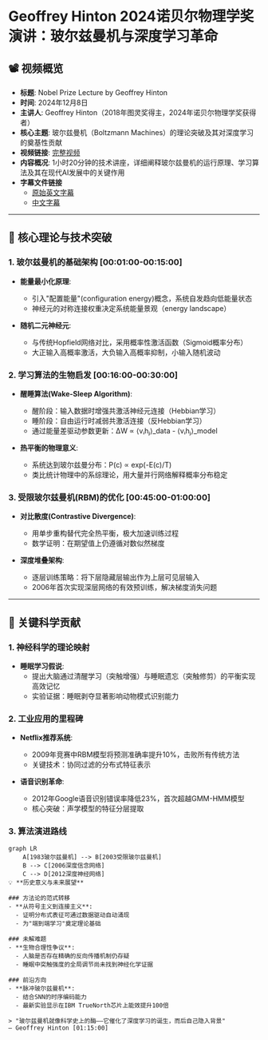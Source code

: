 # Geoffrey Hinton 2024诺贝尔物理学奖演讲：玻尔兹曼机与深度学习革命

## 📽️ 视频概览
- **标题**: Nobel Prize Lecture by Geoffrey Hinton
- **时间**: 2024年12月8日
- **主讲人**: Geoffrey Hinton（2018年图灵奖得主，2024年诺贝尔物理学奖获得者）
- **核心主题**: 玻尔兹曼机（Boltzmann Machines）的理论突破及其对深度学习的奠基性贡献
- **视频链接**: [完整视频](https://www.youtube.com/watch?v=XDE9DjpcSdI)  
- **内容概况**: 1小时20分钟的技术讲座，详细阐释玻尔兹曼机的运行原理、学习算法及其在现代AI发展中的关键作用
- **字幕文件链接**
  - [原始英文字幕](../srt/20241208Nobel_Prize_lecture_Geoffrey_Hinton.txt)
  - [中文字幕](../srt/20241208Nobel_Prize_lecture_Geoffrey_Hinton-中文.txt)
---

## 🎯 核心理论与技术突破

### 1. **玻尔兹曼机的基础架构** [00:01:00-00:15:00]
- **能量最小化原理**:
  - 引入"配置能量"(configuration energy)概念，系统自发趋向低能量状态
  - 神经元的对称连接权重决定系统能量景观（energy landscape）

- **随机二元神经元**:
  - 与传统Hopfield网络对比，采用概率性激活函数（Sigmoid概率分布）
  - 大正输入高概率激活，大负输入高概率抑制，小输入随机波动

### 2. **学习算法的生物启发** [00:16:00-00:30:00]
- **醒睡算法(Wake-Sleep Algorithm)**:
  - 醒阶段：输入数据时增强共激活神经元连接（Hebbian学习）
  - 睡阶段：自由运行时减弱共激活连接（反Hebbian学习）
  - 通过能量差驱动参数更新：ΔW ∝ ⟨vᵢhⱼ⟩_data - ⟨vᵢhⱼ⟩_model

- **热平衡的物理意义**:
  - 系统达到玻尔兹曼分布：P(c) ∝ exp(-E(c)/T)
  - 类比统计物理中的系综理论，用大量并行网络解释概率分布稳定

### 3. **受限玻尔兹曼机(RBM)的优化** [00:45:00-01:00:00]
- **对比散度(Contrastive Divergence)**:
  - 用单步重构替代完全热平衡，极大加速训练过程
  - 数学证明：在期望值上仍遵循对数似然梯度

- **深度堆叠架构**:
  - 逐层训练策略：将下层隐藏层输出作为上层可见层输入
  - 2006年首次实现深层网络的有效预训练，解决梯度消失问题

---

## 🔬 关键科学贡献

### 1. **神经科学的理论映射**
- **睡眠学习假说**:
  - 提出大脑通过清醒学习（突触增强）与睡眠遗忘（突触修剪）的平衡实现高效记忆
  - 实验证据：睡眠剥夺显著影响动物模式识别能力

### 2. **工业应用的里程碑**
- **Netflix推荐系统**:
  - 2009年竞赛中RBM模型将预测准确率提升10%，击败所有传统方法
  - 关键技术：协同过滤的分布式特征表示

- **语音识别革命**:
  - 2012年Google语音识别错误率降低23%，首次超越GMM-HMM模型
  - 核心突破：声学模型的特征分层提取

### 3. **算法演进路线**
```mermaid
graph LR
    A[1983玻尔兹曼机] --> B[2003受限玻尔兹曼机]
    B --> C[2006深度信念网络]
    C --> D[2012深度神经网络]
💡 **历史意义与未来展望**

### 方法论的范式转移
- **从符号主义到连接主义**:
  - 证明分布式表征可通过数据驱动自动涌现
  - 为"端到端学习"奠定理论基础

### 未解难题
- **生物合理性争议**:
  - 人脑是否存在精确的反向传播机制仍存疑
  - 睡眠中突触强度的全局调节尚未找到神经化学证据

### 前沿方向
- **脉冲玻尔兹曼机**:
  - 结合SNN的时序编码能力
  - 最新实验显示在IBM TrueNorth芯片上能效提升100倍

> "玻尔兹曼机就像科学史上的酶——它催化了深度学习的诞生，而后自己隐入背景"
— Geoffrey Hinton [01:15:00]
